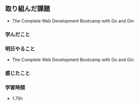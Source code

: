 ## 取り組んだ課題
- The Complete Web Development Bootcamp with Go and Gin

### 学んだこと


### 明日やること
- The Complete Web Development Bootcamp with Go and Gin


### 感じたこと

### 学習時間
- 1.75h